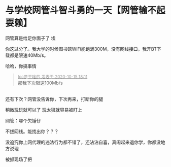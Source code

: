 # 与学校网管斗智斗勇的一天【网管输不起耍赖】


网管算是给足你面子了 埃 <img src="static/image/smiley/default/lol.gif" smilieid="12" border="0" alt="" />

你这过分了。我大学的时候图书馆WiFi能跑满300M，没有网线接口，我开BT下载都是限速40Mb/s。

哈哈，你搞事情<img id="aimg_WKiDy" onclick="zoom(this, this.src, 0, 0, 0)" class="zoom" src="https://cdn.jsdelivr.net/gh/hishis/forum-master/public/images/patch.gif" onmouseover="img_onmouseoverfunc(this)" onload="thumbImg(this)" border="0" alt="" />

<div class="quote"><blockquote><font size="2"><a href="https://www.hostloc.com/forum.php?mod=redirect&amp;goto=findpost&amp;pid=9305513&amp;ptid=754650" target="_blank"><font color="#999999">loc是干啥的 发表于 2020-10-15 18:11</font></a></font><br />
那我下次限速100Mb/s</blockquote></div><br />
还有下次？网管没告诉你，下次再来，打断你的腿

稍微玩玩就可以了 玩太狠就容易被盯上

网管：哪个欠锤仔

不拔网线。能找出你？？？<br />


没追究你上网代理的违法行为都不错了，还沾沾自喜，真闹起来退你学，你都没地方说理

被抓现场了把
